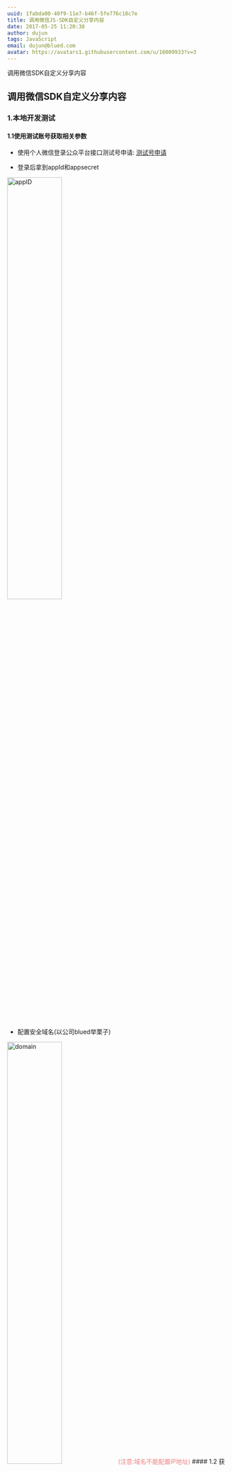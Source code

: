 ```yaml
---
uuid: 1fabda00-40f9-11e7-b46f-5fe776c18c7e
title: 调用微信JS-SDK自定义分享内容
date: 2017-05-25 11:20:38
author: dujun
tags: JavaScript
email: dujun@blued.com
avatar: https://avatars1.githubusercontent.com/u/16009933?v=3
---
```

调用微信SDK自定义分享内容
## 调用微信SDK自定义分享内容
### 1.本地开发测试
#### 1.1使用测试账号获取相关参数

* 使用个人微信登录公众平台接口测试号申请: [测试号申请](https://mp.weixin.qq.com/debug/cgi-bin/sandbox?t=sandbox/login)

* 登录后拿到appId和appsecret
<img src="/img/dujun/appID.jpeg" alt="appID" width="50%">

* 配置安全域名(以公司blued举栗子)
<img src="/img/dujun/domain.jpeg" alt="domain" width="50%">
<font color=#F08080>(注意:域名不能配置IP地址)</font>
#### 1.2 获取接口签名
* 用appID和appsecret获取token
``` javascript
https://api.weixin.qq.com/cgi-bin/token?grant_type=client_credential&appId={app_id}&secret={secret}
```
* 用token获取jsapi_ticket
```javascript
https://api.weixin.qq.com/cgi-bin/ticket/getticket?type=jsapi&access_token={token}
```
* 生成signature
```javascript
https://mp.weixin.qq.com/debug/cgi-bin/sandbox?t=jsapisign
```
微信 JS 接口签名校验工具
<img src="/img/dujun/signature.jpeg" alt="signature" width="50%">
noncestr: 随机字符串，由开发者随机生成
timestamp: 由开发者生成的当前时间戳 ```parseInt(new Date().getTime() / 1000)```
#### 1.3 设置反向代理
* 更改host，在最下方加入: 127.0.0.1 app.blued.cn
``` javascript
sudo vi /etc/hosts
```
* nginx反向代理
 安装nginx: ```brew install nginx```
 查看安装位置: ```brew list nginx```
 更改nginx配置: ```vi /usr/local/etc/nginx/nginx.conf``` 在最后一个大括号前添加 ```include ./conf.d/*.conf;```
 创建并打开nginx/conf.d,然后创建并编辑: ```vi app.blued.cn-localhost.conf```

 添加:
 ``` javascript
 server {
    listen  80;
    server_name  app.blued.cn;

  location / {
    proxy_pass http://127.0.0.1:8000/;
  }
}
 ```
 在conf.d下启动nginx: ```sudo nginx```
 (可以使用```ping app.blued.cn```测试是否可用)

 * nginx常用命令:

  启动: ```sudo nginx```
  停止: ```sudo nginx -s stop```
  重启: ```sudo nginx -s reload```

#### 1.4 开始写代码
页面中引入微信js文件
```
<script src="//res.wx.qq.com/open/js/jweixin-1.2.0.js"></script>
```

将1.2步获得的config填入wx.config
```javascript
wx.config({
   debug: true,
   appId: 'XXX',
   timestamp: 'j1495707198',
   nonceStr:'efbm2f95lcx7c3',
   signature: 'XXX',
   jsApiList: ['onMenuShareAppMessage', 'onMenuShareTimeline', 'onMenuShareQQ', 'onMenuShareQZone'] // 必填，需要使用的JS接口列表，所有JS接口列表见官方文档附录2
})
```
调用微信相关API
```javascript
wx.ready(function () {
   wx.onMenuShareAppMessage({
   title: 'title', // 分享标题
   desc: 'content', // 分享描述
   link: '', // 分享链接，该链接域名或路径必须与当前页面对应的公众号JS安全域名一致
   imgUrl: '', // 分享图标
   type: '', // 分享类型,music、video或link，不填默认为link
   dataUrl: '', // 如果type是music或video，则要提供数据链接，默认为空
   success: function () {
    // 用户确认分享后执行的回调函数
  },
   cancel: function () {
    // 用户取消分享后执行的回调函数
  }
})
```
 * 坑

  * 严格按照微信官方文档的书写方式,驼峰与下划线并存
  * imgUrl地址为绝对路径

#### 1.5 使用微信web开发者工具调试
现在微信的开发工具已经可以开发网页了，并且集成了Chrome的DevTool进行调试。
console里出现```errMsg: "config:ok"```就大功告成啦。
___

### 2.线上开发
* 出于安全考虑，必须在服务器端实现签名的逻辑，getWxSignature.js代码如下:

```javascript
const req = require('bd-require')
const urllib = req('./node_modules/urllib')
const JsSHA = require('jssha')

const appInfo = {
  appID: '',
  appsecret: ''
}

// 接口每日调用有限制,需做缓存
const cacheInfo = {}

// 时间戳
const timeStamp = () => parseInt(new Date().getTime() / 1000)

// 获取签名
const sign = (ticket, noncestr, timestamp, url) => {
  const str = `jsapi_ticket=${ticket}&noncestr=${noncestr}&timestamp=${timestamp}&url=${url}`
  const shaObj = new JsSHA(str, 'TEXT')

  return shaObj.getHash('SHA-1', 'HEX')
}

// 获取jsapi_ticket
function * getTicket (accessToken) {
  let result = yield urllib.request(`https://api.weixin.qq.com/cgi-bin/ticket/getticket?access_token=${accessToken}&type=jsapi`, {
    dataType: 'json',
    timeout: 2000
  })

  if (Number(result.status) !== 200) {
    return null
  }

  return result.data.ticket
}

// 获取token
module.exports = function * (url) {
  let ticket
  // 如果第一次启动，或者该ticket已经存在了超过7200秒，则重新获取ticket
  if (!cacheInfo.startTime || !cacheInfo.ticket || (timeStamp() - 7200) > cacheInfo.startTime) {
    console.log('通过wxAPI获取token', new Date().valueOf(), url)
    let result = yield urllib.request(`https://api.weixin.qq.com/cgi-bin/token?grant_type=client_credential&appid=${appInfo.appID}&secret=${appInfo.appsecret}`, {
      dataType: 'json',
      timeout: 2000
    })

    if (Number(result.status) !== 200) {
      return null
    }
    let ticketInfo = yield getTicket(result.data.access_token)

    if (!ticketInfo) {
      return null
    }

    cacheInfo.startTime = timeStamp()
    ticket = cacheInfo.ticket = ticketInfo
  } else {
    ticket = cacheInfo.ticket
  }

	// 随机字符串
  let nonceStr = Math.random().toString(36).substr(2, 15)
  let timestamp = timeStamp()
  let signature = sign(ticket, nonceStr, timestamp, url)
  return { ticket, nonceStr, timestamp, url, signature, appId: appInfo.appID }
}
```
* 服务端routes.js (服务端用的是KOA)

```javascript
const getWxSignature = require('getWxSignature.js')
module.exports = () => {
router.get('/', function* (){
try {
  // 将http修改为https & 删除#后的所有部分
	let url = (this.header.referer || this.href).replace(/^http:/, 'https:').replace(/#.*$/, '')
	this.body = yield getWxSignature(url)
} catch (e) {
	console.log(e)
}
```
* 前端代码 (react + yarn)
前端发送请求后拿到相关参数，放入config

```javascript
wx.config({
   debug: false,
   appId,
   timestamp,
   nonceStr,
   signature,
   jsApiList: ['onMenuShareAppMessage', 'onMenuShareTimeline', 'onMenuShareQQ', 'onMenuShareQZone']
})
```
* 调用微信相关API

```javascript
wx.ready(function () {
   wx.onMenuShareAppMessage({
   title: 'title', // 分享标题
   desc: 'content', // 分享描述
   link: '', // 分享链接，该链接域名或路径必须与当前页面对应的公众号JS安全域名一致
   imgUrl: '', // 分享图标
   type: '', // 分享类型,music、video或link，不填默认为link
   dataUrl: '', // 如果type是music或video，则要提供数据链接，默认为空
   success: function () {
    // 用户确认分享后执行的回调函数
  },
   cancel: function () {
    // 用户取消分享后执行的回调函数
  }
})
```
